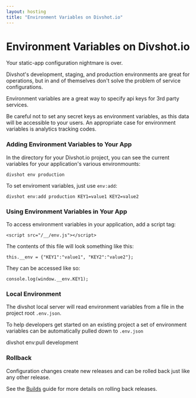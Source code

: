 ```yaml
---
layout: hosting
title: "Environment Variables on Divshot.io"
---
```


# Environment Variables on Divshot.io

<p class="lead">Your static-app configuration nightmare is over.</p>

Divshot's development, staging, and production environments are great for operations, but
in and of themselves don't solve the problem of service configurations.

Environment variables are a great way to specify api keys for 3rd party services.

Be careful not to set any secret keys as environment variables, as this data will be accessible
to your users. An appropriate case for environment variables is analytics tracking codes.

### Adding Environment Variables to Your App

In the directory for your Divshot.io project, you can see the current variables for your application's
various environmounts:

    divshot env production
    
To set enviroment variables, just use `env:add`:

    divshot env:add production KEY1=value1 KEY2=value2

### Using Environment Variables in Your App

To access environment variables in your application, add a script tag:

```
<script src="/__/env.js"></script>
```

The contents of this file will look something like this:

```
this.__env = {"KEY1":"value1", "KEY2":"value2"};
```

They can be accessed like so:

```  
console.log(window.__env.KEY1);
```

### Local Environment

The divshot local server will read environment variables from a file in the project root `.env.json`.

To help developers get started on an existing project a set of environment variables can be 
automatically pulled down to `.env.json`

  divshot env:pull development

### Rollback

Configuration changes create new releases and can be rolled back just like any other release.

See the <a href="/guides/builds">Builds</a> guide for more details on rolling back releases.
